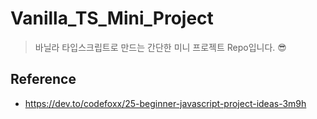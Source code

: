 # Vanilla_TS_Mini_Project

> 바닐라 타입스크립트로 만드는 간단한 미니 프로젝트 Repo입니다. 😎

## Reference

-   https://dev.to/codefoxx/25-beginner-javascript-project-ideas-3m9h
